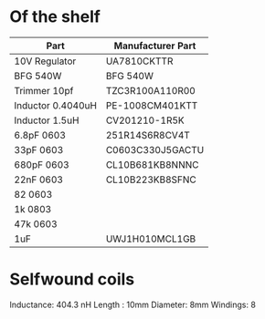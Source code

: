Of the shelf
============

| Part				| Manufacturer Part	|
|-------------------|-------------------|
| 10V Regulator		| UA7810CKTTR		|
| BFG 540W			| BFG 540W			|
| Trimmer 10pf		| TZC3R100A110R00 	|
| Inductor 0.4040uH	| PE-1008CM401KTT 	|
| Inductor 1.5uH 	|  CV201210-1R5K    |
| 6.8pF 0603	    | 251R14S6R8CV4T	|
| 33pF 0603         | C0603C330J5GACTU  |
| 680pF 0603		| CL10B681KB8NNNC   |
| 22nF 0603			| CL10B223KB8SFNC   |
| 82 0603			|
| 1k 0803			|
| 47k 0603			|
| 1uF				| UWJ1H010MCL1GB 



Selfwound coils
===============
Inductance: 404.3 nH
Length : 10mm
Diameter: 8mm
Windings: 8
